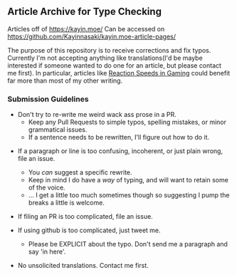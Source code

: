 ## Article Archive for Type Checking

Articles off of https://kayin.moe/ Can be accessed on https://github.com/Kayinnasaki/kayin.moe-article-pages/

The purpose of this repository is to receive corrections and fix typos. Currently I'm not accepting anything like translations(I'd be maybe interested if someone wanted to do one for an article, but please contact me first). In particular, articles like [Reaction Speeds in Gaming](https://kayin.moe/reaction-speeds-in-gaming) could benefit far more than most of my other writing.

### Submission Guidelines

- Don't try to re-write me weird wack ass prose in a PR.
  * Keep any Pull Requests to simple typos, spelling mistakes, or minor grammatical issues.
  * If a sentence needs to be rewritten, I'll figure out how to do it.
* If a paragraph or line is too confusing, incoherent, or just plain wrong, file an issue.
  * You *can* suggest a specific rewrite.
  * Keep in mind I do have a *way* of typing, and will want to retain some of the voice.
  * ... I get a little too much sometimes though so suggesting I pump the breaks a little is welcome.
* If filing an PR is too complicated, file an issue.
* If using github is too complicated, just tweet me. 
  * Please be EXPLICIT about the typo. Don't send me a paragraph and say 'in here'.

* No unsolicited translations. Contact me first.
